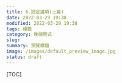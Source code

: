 ```yaml
---
title: 6.設定選項(上篇)
date: 2022-03-29 19:38
modified: 2022-03-29 19:38
tags: 標籤
category: 後端程式
slug:
summary: 預覽標題
image: /images/default_preview_image.jpg
status: draft
---
```


[TOC]